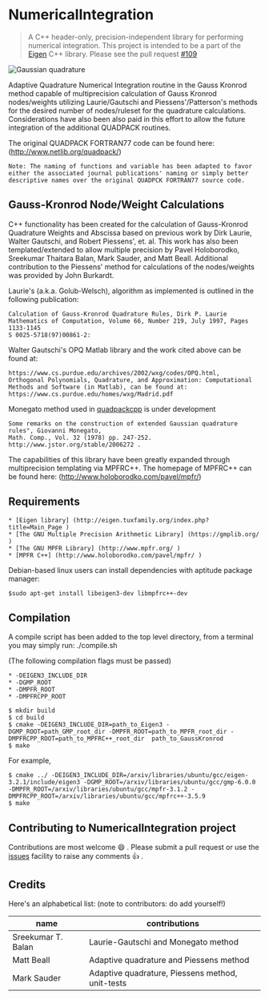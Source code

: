 # NumericalIntegration

> A C++ header-only, precision-independent library for performing numerical integration. This project is intended to be a part of the [Eigen](http://eigen.tuxfamily.org/index.php?title=Main_Page) C++ library. Please see the pull request [#109](https://bitbucket.org/eigen/eigen/pull-requests/109/numerical-integration-module-for-eigen/diff)

![Gaussian quadrature](./gauss_quadrature.pnggauss_quadrature.png)

Adaptive Quadrature Numerical Integration routine in the Gauss Kronrod method capable of multiprecision calculation of Gauss Kronrod nodes/weights utilizing Laurie/Gautschi and Piessens'/Patterson's methods for the desired number of nodes/ruleset for the quadrature calculations.  Considerations have also been also paid in this effort to allow the future integration of the additional QUADPACK routines.

The original QUADPACK FORTRAN77 code can be found here:
	(http://www.netlib.org/quadpack/)

	Note: The naming of functions and variable has been adapted to favor either the associated journal publications' naming or simply better descriptive names over the original QUADPCK FORTRAN77 source code.

## Gauss-Kronrod Node/Weight Calculations

C++ functionality has been created for the calculation of Gauss-Kronrod Quadrature Weights and Abscissa based on previous work by Dirk Laurie, Walter Gautschi, and Robert Piessens', et. al.  This work has also been templated/extended to allow multiple precision by Pavel Holoborodko, Sreekumar Thaitara Balan, Mark Sauder, and Matt Beall.  Additional contribution to the Piessens' method for calculations of the nodes/weights was provided by John Burkardt.

Laurie's (a.k.a. Golub-Welsch), algorithm as implemented is outlined in the following publication:

	Calculation of Gauss-Kronrod Quadrature Rules, Dirk P. Laurie
	Mathematics of Computation, Volume 66, Number 219, July 1997, Pages 1133-1145
	S 0025-5718(97)00861-2:

Walter Gautschi's OPQ Matlab library and the work cited above can be found at:

	https://www.cs.purdue.edu/archives/2002/wxg/codes/OPQ.html,
	Orthogonal Polynomials, Quadrature, and Approximation: Computational Methods and Software (in Matlab), can be found at: https://www.cs.purdue.edu/homes/wxg/Madrid.pdf

Monegato method used in [quadpackcpp](http://quadpackpp.sourceforge.net/) is under development

	Some remarks on the construction of extended Gaussian quadrature rules", Giovanni Monegato,
	Math. Comp., Vol. 32 (1978) pp. 247-252. http://www.jstor.org/stable/2006272 .

The capabilities of this library have been greatly expanded through multiprecision templating via MPFRC++.  The homepage of MPFRC++ can be found here:
	(http://www.holoborodko.com/pavel/mpfr/)


## Requirements

	* [Eigen library] (http://eigen.tuxfamily.org/index.php?title=Main_Page )
	* [The GNU Multiple Precision Arithmetic Library] (https://gmplib.org/ )
	* [The GNU MPFR Library] (http://www.mpfr.org/ )
	* [MPFR C++] (http://www.holoborodko.com/pavel/mpfr/ )

Debian-based linux users can install dependencies with aptitude package manager:

	$sudo apt-get install libeigen3-dev libmpfrc++-dev

## Compilation

A compile script has been added to the top level directory, from a terminal you may simply run: ./compile.sh


(The following compilation flags must be passed)

	* -DEIGEN3_INCLUDE_DIR
	* -DGMP_ROOT
	* -DMPFR_ROOT
	* -DMPFRCPP_ROOT

	$ mkdir build
	$ cd build
	$ cmake -DEIGEN3_INCLUDE_DIR=path_to_Eigen3 -DGMP_ROOT=path_GMP_root_dir -DMPFR_ROOT=path_to_MPFR_root_dir -DMPFRCPP_ROOT=path_to_MPFRC++_root_dir  path_to_GaussKronrod
	$ make

For example,

	$ cmake ../ -DEIGEN3_INCLUDE_DIR=/arxiv/libraries/ubuntu/gcc/eigen-3.2.1/include/eigen3 -DGMP_ROOT=/arxiv/libraries/ubuntu/gcc/gmp-6.0.0 -DMPFR_ROOT=/arxiv/libraries/ubuntu/gcc/mpfr-3.1.2 -DMPFRCPP_ROOT=/arxiv/libraries/ubuntu/gcc/mpfrc++-3.5.9
	$ make

## Contributing to NumericalIntegration  project

Contributions are most welcome  :smile: . Please submit a pull request or use the [issues](https://github.com/tbs1980/NumericalIntegration/issues) facility to raise any comments  :+1: .

## Credits

Here's an alphabetical list: (note to contributors: do add yourself!)

name | contributions
-----|--------------
Sreekumar T. Balan | Laurie-Gautschi and Monegato method
Matt Beall | Adaptive quadrature and Piessens method
Mark Sauder | Adaptive quadrature, Piessens method, unit-tests 
